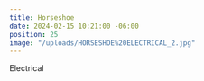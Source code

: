 ```yaml
---
title: Horseshoe
date: 2024-02-15 10:21:00 -06:00
position: 25
image: "/uploads/HORSESHOE%20ELECTRICAL_2.jpg"
---
```


Electrical